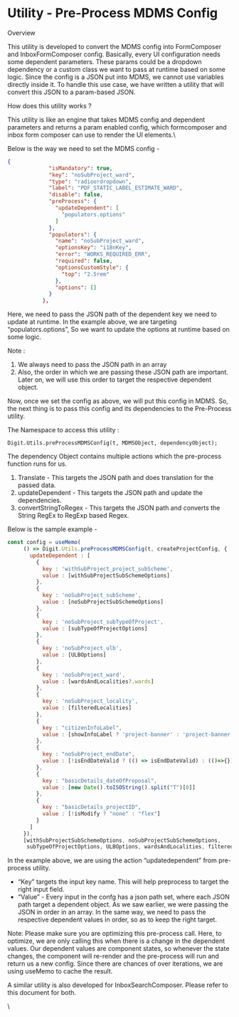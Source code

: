# Utility - Pre-Process MDMS Config

Overview

This utility is developed to convert the MDMS config into FormComposer and InboxFormComposer config. Basically, every UI configuration needs some dependent parameters. These params could be a dropdown dependency or a custom class we want to pass at runtime based on some logic. Since the config is a JSON put into MDMS, we cannot use variables directly inside it. To handle this use case, we have written a utility that will convert this JSON to a param-based JSON.

How does this utility works ?

This utility is like an engine that takes MDMS config and dependent parameters and returns a param enabled config, which formcomposer and inbox form composer can use to render the UI elements.\


Below is the way we need to set the MDMS config -&#x20;

```json
{
             "isMandatory": true,
             "key": "noSubProject_ward",
             "type": "radioordropdown",
             "label": "PDF_STATIC_LABEL_ESTIMATE_WARD",
             "disable": false,
             "preProcess": {
               "updateDependent": [
                 "populators.options"
               ]
             },
             "populators": {
               "name": "noSubProject_ward",
               "optionsKey": "i18nKey",
               "error": "WORKS_REQUIRED_ERR",
               "required": false,
               "optionsCustomStyle": {
                 "top": "2.5rem"
               },
               "options": []
             }
           },

```

Here, we need to pass the JSON path of the dependent key we need to update at runtime. In the example above, we are targeting “populators.options”, So we want to update the options at runtime based on some logic.&#x20;

Note :

1. We always need to pass the JSON path in an array
2. Also, the order in which we are passing these JSON path are important. Later on, we will use this order to target the respective dependent object.

Now, once we set the config as above, we will put this config in MDMS. So, the next thing is to pass this config and its dependencies to the Pre-Process utility.

The Namespace to access this utility :&#x20;

```
Digit.Utils.preProcessMDMSConfig(t, MDMSObject, dependencyObject);
```

The dependency Object contains multiple actions which the pre-process function runs for us.

1. Translate - This targets the JSON path and does translation for the passed data.
2. updateDependent - This targets the JSON path and update the dependencies.
3. convertStringToRegex -  This targets the JSON path and converts the String RegEx to RegExp based Regex.

Below is the sample example -&#x20;

```jsx
const config = useMemo(
     () => Digit.Utils.preProcessMDMSConfig(t, createProjectConfig, {
       updateDependent : [
         {
           key : 'withSubProject_project_subScheme',
           value : [withSubProjectSubSchemeOptions]
         },
         {
           key : 'noSubProject_subScheme',
           value : [noSubProjectSubSchemeOptions]
         },
         {
           key : 'noSubProject_subTypeOfProject',
           value : [subTypeOfProjectOptions]
         },
         {
           key : 'noSubProject_ulb',
           value : [ULBOptions]
         },
         {
           key : 'noSubProject_ward',
           value : [wardsAndLocalities?.wards]
         },
         {
           key : 'noSubProject_locality',
           value : [filteredLocalities]
         },
         {
           key : "citizenInfoLabel",
           value : [showInfoLabel ? 'project-banner' : 'project-banner display-none']
         },
         {
           key : "noSubProject_endDate",
           value : [!isEndDateValid ? (() => isEndDateValid) : (()=>{})]
         },
         {
           key : "basicDetails_dateOfProposal",
           value : [new Date().toISOString().split("T")[0]]
         },
         {
           key : "basicDetails_projectID",
           value : [!isModify ? "none" : "flex"]
         }
       ]
     }),
     [withSubProjectSubSchemeOptions, noSubProjectSubSchemeOptions,
      subTypeOfProjectOptions, ULBOptions, wardsAndLocalities, filteredLocalities, showInfoLabel, isEndDateValid]);
```

&#x20;  &#x20;

In the example above, we are using the action “updatedependent” from pre-process utility.

* “Key” targets the input key name. This will help preprocess to target the right input field.
* “Value” - Every input in the confg has a json path set, where each JSON path target a dependent object. As we saw earlier, we were passing the JSON in order in an array. In the same way, we need to pass the respective dependent values in order, so as to keep the right target.

Note: Please make sure you are optimizing this pre-process call. Here, to optimize, we are only calling this when there is a change in the dependent values. Our dependent values are component states, so whenever the state changes, the component will re-render and the pre-process will run and return us a new config. Since there are chances of over iterations, we are using useMemo to cache the result.

A similar utility is also developed for InboxSearchComposer. Please refer to this document for both.

\

